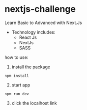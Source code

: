 # nextjs-challenge
Learn Basic to Advanced with Next.Js

* Technology includes: 
    - React Js
    - NextJs
    - SASS

how to use: 
1. install the package 
```
npm install
```
2. start app
```
npm run dev
```
3. click the localhost link
